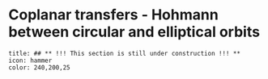 # Coplanar transfers - Hohmann between circular and elliptical orbits
```ad-note
title: ## ** !!! This section is still under construction !!! **
icon: hammer
color: 240,200,25
```

<!-- Wakker section 12.4-12.6 -->
